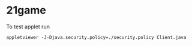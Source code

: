 # 21game

To test applet run
```console
appletviewer -J-Djava.security.policy=./security.policy Client.java
```
